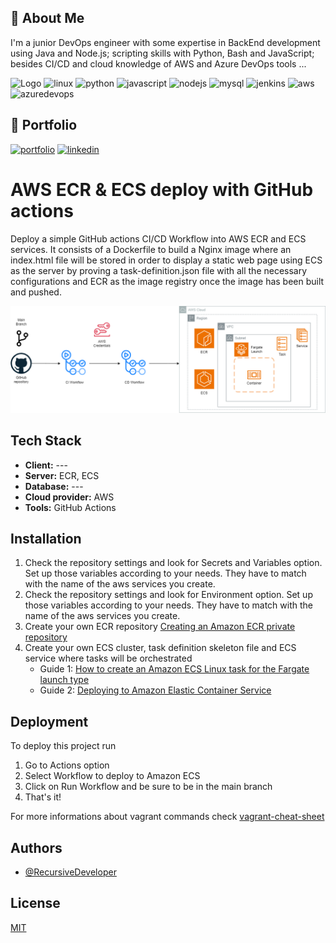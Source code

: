 ## 🚀 About Me
I'm a junior DevOps engineer with some expertise in BackEnd development using Java and Node.js; scripting skills with Python, Bash and JavaScript; besides CI/CD and cloud knowledge of AWS and Azure DevOps tools ...

![Logo](https://e1.pxfuel.com/desktop-wallpaper/541/577/desktop-wallpaper-fantastic-backgrounds.jpg)
![linux](https://img.shields.io/badge/Linux-FCC624?style=for-the-badge&logo=linux&logoColor=black)
![python](https://img.shields.io/badge/Python-3776AB?style=for-the-badge&logo=python&logoColor=white)
![javascript](https://img.shields.io/badge/JavaScript-F7DF1E?style=for-the-badge&logo=javascript&logoColor=black)
![nodejs](https://img.shields.io/badge/Node.js-43853D?style=for-the-badge&logo=node.js&logoColor=white)
![mysql](https://img.shields.io/badge/MySQL-005C84?style=for-the-badge&logo=mysql&logoColor=white)
![jenkins](https://img.shields.io/badge/Jenkins-D24939?style=for-the-badge&logo=Jenkins&logoColor=white)
![aws](https://img.shields.io/badge/Amazon_AWS-FF9900?style=for-the-badge&logo=amazonaws&logoColor=white)
![azuredevops](https://img.shields.io/badge/Azure_DevOps-0078D7?style=for-the-badge&logo=azure-devops&logoColor=white)

## 🔗 Portfolio
[![portfolio](https://img.shields.io/badge/GitHub-100000?style=for-the-badge&logo=github&logoColor=white)](https://github.com/RecursiveDeveloper)
[![linkedin](https://img.shields.io/badge/linkedin-0A66C2?style=for-the-badge&logo=linkedin&logoColor=white)](https://www.linkedin.com/in/jhoan-jesus-ortiz-sandoval-a66152198/)

# AWS ECR & ECS deploy with GitHub actions

Deploy a simple GitHub actions CI/CD Workflow into AWS ECR and ECS services. It consists of a Dockerfile to build a Nginx image where an index.html file will be stored in order to display a static web page using ECS as the server by proving a task-definition.json file with all the necessary configurations and ECR as the image registry once the image has been built and pushed.

![image](https://raw.githubusercontent.com/RecursiveDeveloper/static-media-content/main/Demo_ecs-ecr.drawio.png)

## Tech Stack 

- **Client:** ---
- **Server:** ECR, ECS
- **Database:** ---
- **Cloud provider:** AWS
- **Tools:** GitHub Actions

## Installation

1. Check the repository settings and look for Secrets and Variables option. Set up those variables according to your needs. They have to match with the name of the aws services you create.
2. Check the repository settings and look for Environment option. Set up those variables according to your needs. They have to match with the name of the aws services you create. 
2. Create your own ECR repository [Creating an Amazon ECR private repository
](https://docs.aws.amazon.com/AmazonECR/latest/userguide/repository-create.html)
3. Create your own ECS cluster, task definition skeleton file and ECS service where tasks will be orchestrated  
    - Guide 1: [How to create an Amazon ECS Linux task for the Fargate launch type](https://docs.aws.amazon.com/AmazonECS/latest/developerguide/getting-started-fargate.html)
    - Guide 2: [Deploying to Amazon Elastic Container Service
](https://docs.github.com/es/actions/use-cases-and-examples/deploying/deploying-to-amazon-elastic-container-service)

## Deployment

To deploy this project run

1. Go to Actions option
2. Select Workflow to deploy to Amazon ECS
3. Click on Run Workflow and be sure to be in the main branch
4. That's it!

For more informations about vagrant commands check [vagrant-cheat-sheet](https://gist.github.com/wpscholar/a49594e2e2b918f4d0c4)

## Authors

- [@RecursiveDeveloper](https://github.com/RecursiveDeveloper)


## License

[MIT](https://choosealicense.com/licenses/mit/)